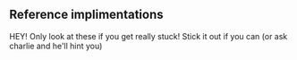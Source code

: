 ## Reference implimentations
HEY! Only look at these if you get really stuck! Stick it out if you can (or ask charlie and he'll hint you)